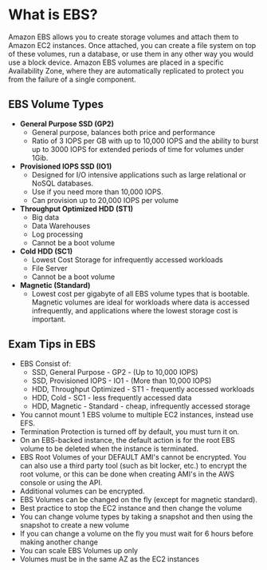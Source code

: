 # What is EBS?
Amazon EBS allows you to create storage volumes and attach them to Amazon EC2 instances. Once attached, you can create a file system on top of these volumes, run a database, or use them in any other way you would use a block device. Amazon EBS volumes are placed in a specific Availability Zone, where they are automatically replicated to protect you from the failure of a single component.

## EBS Volume Types
* **General Purpose SSD (GP2)**
  * General purpose, balances both price and performance
  * Ratio of 3 IOPS per GB with up to 10,000 IOPS and the ability to burst up to 3000 IOPS for extended periods of time for volumes under 1Gib.
* **Provisioned IOPS SSD (IO1)**
  * Designed for I/O intensive applications such as large relational or NoSQL databases.
  * Use if you need more than 10,000 IOPS.
  * Can provision up to 20,000 IOPS per volume
* **Throughput Optimized HDD (ST1)**
  * Big data
  * Data Warehouses
  * Log processing
  * Cannot be a boot volume
* **Cold HDD (SC1)**
  * Lowest Cost Storage for infrequently accessed workloads
  * File Server
  * Cannot be a boot volume
* **Magnetic (Standard)**
  * Lowest cost per gigabyte of all EBS volume types that is bootable. Magnetic volumes are ideal for workloads where data is accessed infrequently, and applications where the lowest storage cost is important.
 
## Exam Tips in EBS
* EBS Consist of:
  * SSD, General Purpose - GP2 - (Up to 10,000 IOPS)
  * SSD, Provisioned IOPS - IO1 - (More than 10,000 IOPS)
  * HDD, Throughput Optimized - ST1 - frequently accessed workloads
  * HDD, Cold - SC1 - less frequently accessed data
  * HDD, Magnetic - Standard - cheap, infrequently accessed storage
* You cannot mount 1 EBS volume to multiple EC2 instances, instead use EFS.
* Termination Protection is turned off by default, you must turn it on.
* On an EBS-backed instance, the default action is for the root EBS volume to be deleted when the instance is terminated.
* EBS Root Volumes of your DEFAULT AMI's cannot be encrypted. You can also use a third party tool (such as bit locker, etc.) to encrypt the root volume, or this can be done when creating AMI's in the AWS console or using the API.
* Additional volumes can be encrypted.
* EBS Volumes can be changed on the fly (except for magnetic standard).
* Best practice to stop the EC2 instance and then change the volume
* You can change volume types by taking a snapshot and then using the snapshot to create a new volume
* If you can change a volume on the fly you must wait for 6 hours before making another change
* You can scale EBS Volumes up only
* Volumes must be in the same AZ as the EC2 instances
